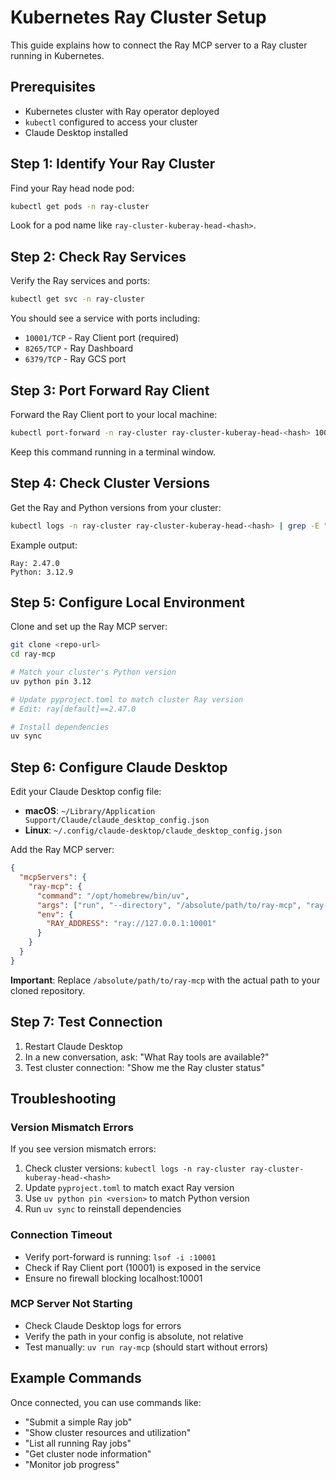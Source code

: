 # Kubernetes Ray Cluster Setup

This guide explains how to connect the Ray MCP server to a Ray cluster running in Kubernetes.

## Prerequisites

- Kubernetes cluster with Ray operator deployed
- `kubectl` configured to access your cluster
- Claude Desktop installed

## Step 1: Identify Your Ray Cluster

Find your Ray head node pod:
```bash
kubectl get pods -n ray-cluster
```

Look for a pod name like `ray-cluster-kuberay-head-<hash>`.

## Step 2: Check Ray Services

Verify the Ray services and ports:
```bash
kubectl get svc -n ray-cluster
```

You should see a service with ports including:
- `10001/TCP` - Ray Client port (required)
- `8265/TCP` - Ray Dashboard
- `6379/TCP` - Ray GCS port

## Step 3: Port Forward Ray Client

Forward the Ray Client port to your local machine:
```bash
kubectl port-forward -n ray-cluster ray-cluster-kuberay-head-<hash> 10001:10001
```

Keep this command running in a terminal window.

## Step 4: Check Cluster Versions

Get the Ray and Python versions from your cluster:
```bash
kubectl logs -n ray-cluster ray-cluster-kuberay-head-<hash> | grep -E "(Ray|Python)"
```

Example output:
```
Ray: 2.47.0
Python: 3.12.9
```

## Step 5: Configure Local Environment

Clone and set up the Ray MCP server:
```bash
git clone <repo-url>
cd ray-mcp

# Match your cluster's Python version
uv python pin 3.12

# Update pyproject.toml to match cluster Ray version
# Edit: ray[default]==2.47.0

# Install dependencies
uv sync
```

## Step 6: Configure Claude Desktop

Edit your Claude Desktop config file:
- **macOS**: `~/Library/Application Support/Claude/claude_desktop_config.json`
- **Linux**: `~/.config/claude-desktop/claude_desktop_config.json`

Add the Ray MCP server:
```json
{
  "mcpServers": {
    "ray-mcp": {
      "command": "/opt/homebrew/bin/uv",
      "args": ["run", "--directory", "/absolute/path/to/ray-mcp", "ray-mcp"],
      "env": {
        "RAY_ADDRESS": "ray://127.0.0.1:10001"
      }
    }
  }
}
```

**Important**: Replace `/absolute/path/to/ray-mcp` with the actual path to your cloned repository.

## Step 7: Test Connection

1. Restart Claude Desktop
2. In a new conversation, ask: "What Ray tools are available?"
3. Test cluster connection: "Show me the Ray cluster status"

## Troubleshooting

### Version Mismatch Errors
If you see version mismatch errors:
1. Check cluster versions: `kubectl logs -n ray-cluster ray-cluster-kuberay-head-<hash>`
2. Update `pyproject.toml` to match exact Ray version
3. Use `uv python pin <version>` to match Python version
4. Run `uv sync` to reinstall dependencies

### Connection Timeout
- Verify port-forward is running: `lsof -i :10001`
- Check if Ray Client port (10001) is exposed in the service
- Ensure no firewall blocking localhost:10001

### MCP Server Not Starting
- Check Claude Desktop logs for errors
- Verify the path in your config is absolute, not relative
- Test manually: `uv run ray-mcp` (should start without errors)

## Example Commands

Once connected, you can use commands like:
- "Submit a simple Ray job"
- "Show cluster resources and utilization"
- "List all running Ray jobs"
- "Get cluster node information"
- "Monitor job progress"